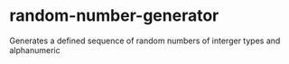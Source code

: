 # random-number-generator
Generates a defined sequence of random numbers of interger types and alphanumeric

